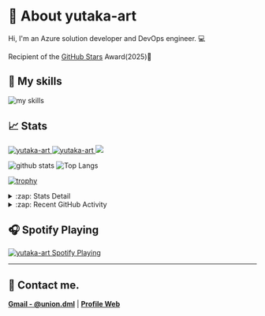 ﻿# 🐤 About yutaka-art
Hi, I'm an Azure solution developer and DevOps engineer. 💻

Recipient of the [GitHub Stars](https://stars.github.com/profiles/yutaka-art/) Award(2025)🌟

## 🌱 My skills
<img alt="my skills" src="https://skillicons.dev/icons?theme=light&perline=11&i=azure,cs,dotnet,visualstudio,vscode,windows,github,git,githubactions,docker,kubernetes" />

## 📈 Stats
<p align="left">
  <a href="https://github.com/yutaka-art/yutaka-art/">
    <img src="https://komarev.com/ghpvc/?username=yutaka-art" alt="yutaka-art" />
  </a>
  <a href="https://zenn.dev/yutakaosada/">
    <img src="https://badgen.org/img/zenn/yutakaosada/followers?style=flat" alt="yutaka-art" />
  </a>
  <a href="https://github.com/yutaka-art">
    <img height="20" src="https://img.shields.io/github/followers/yutaka-art?label=follow&logo=github&style=flat" />
  </a>
</p>

<p align="left"> 
  <img alt="github stats" height="150px" src="https://github-readme-stats-ruby-mu.vercel.app/api?username=yutaka-art&show_icons=true" />
  <img alt="Top Langs" height="150px" src="https://github-readme-stats-ruby-mu.vercel.app/api/top-langs/?username=yutaka-art&layout=compact&show_icons=true" />
</p>

[![trophy](https://github-profile-trophy-sable.vercel.app/?username=yutaka-art&column=8&title=-Reviews)](https://github-profile-trophy-sable.vercel.app/?username=yutaka-art&column=8&title=-Reviews)

<details>
  <summary>:zap: Stats Detail</summary>

[![metricsbase](/output/metrics.base.svg)](/output/metrics.base.svg)

[![details](/output/details.svg)](/output/details.svg)

</details>

<details>
  <summary>:zap: Recent GitHub Activity</summary>

<!--START_SECTION:activity-->
1. 🔒 Closed issue [#11](https://github.com/yutaka-art/yutaka-art/issues/11) in [yutaka-art/yutaka-art](https://github.com/yutaka-art/yutaka-art)
2. ❌ Labeled PR [#13](undefined) in [yutaka-art/event-attendees-app](https://github.com/yutaka-art/event-attendees-app)
3. ❌ Assigned PR [#13](undefined) in [yutaka-art/event-attendees-app](https://github.com/yutaka-art/event-attendees-app)
4. 💪 Opened PR [#13](undefined) in [yutaka-art/event-attendees-app](https://github.com/yutaka-art/event-attendees-app)
5. 🗣 Commented on [#12](https://github.com/yutaka-art/event-attendees-app/issues/12#issuecomment-3454231823) in [yutaka-art/event-attendees-app](https://github.com/yutaka-art/event-attendees-app)
<!--END_SECTION:activity-->

</details>

## 🎧 Spotify Playing
[<img src="https://novatorem-smoky-seven.vercel.app/api/spotify?background_color=0d1117&border_color=ffffff" alt="yutaka-art Spotify Playing" />](https://open.spotify.com/user/yutaka-art)

---

## 📨 Contact me.
**[Gmail - @union.dml](mailto:union.dml@gmail.com)** | **[Profile Web](https://yutaka-art.github.io/yutaka-art/index-en.html)**



